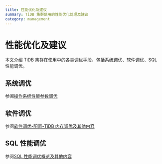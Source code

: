 ```yaml
---
title: 性能优化及建议
summary: TiDB 集群使用的性能优化处理及建议
category: management
---
```


# 性能优化及建议

本文介绍 TiDB 集群在使用中的各类调优手段，包括系统调优、软件调优、SQL 性能调优。

## 系统调优

参阅[操作系统性能参数调优](https://docs.pingcap.com/zh/tidb/stable/tune-operating-system)

## 软件调优

参阅[软件调优-配置-TiDB 内存调优及其他内容](https://docs.pingcap.com/zh/tidb/stable/configure-memory-usage)

## SQL 性能调优

参阅[SQL 性能调优概览及其他内容](https://docs.pingcap.com/zh/tidb/stable/sql-tuning-overview)

